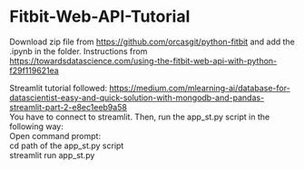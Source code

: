 # Fitbit-Web-API-Tutorial

Download zip file from https://github.com/orcasgit/python-fitbit and add the .ipynb in the folder. Instructions from https://towardsdatascience.com/using-the-fitbit-web-api-with-python-f29f119621ea


Streamlit tutorial followed: https://medium.com/mlearning-ai/database-for-datascientist-easy-and-quick-solution-with-mongodb-and-pandas-streamlit-part-2-e8ec1eeb9a58
<br />
You have to connect to streamlit. Then, run the app_st.py script in the following way:<br />
Open command prompt:<br />
cd path of the app_st.py script<br />
streamlit run app_st.py
